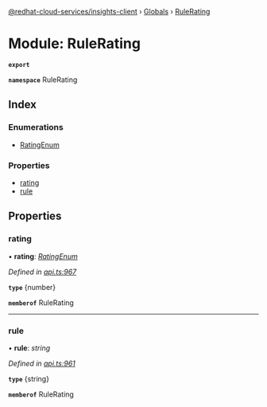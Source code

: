 [@redhat-cloud-services/insights-client](../README.md) › [Globals](../globals.md) › [RuleRating](rulerating.md)

# Module: RuleRating

**`export`** 

**`namespace`** RuleRating

## Index

### Enumerations

* [RatingEnum](../enums/rulerating.ratingenum.md)

### Properties

* [rating](rulerating.md#rating)
* [rule](rulerating.md#rule)

## Properties

###  rating

• **rating**: *[RatingEnum](../enums/rulerating.ratingenum.md)*

*Defined in [api.ts:967](https://github.com/RedHatInsights/javascript-clients/blob/master/packages/insights/api.ts#L967)*

**`type`** {number}

**`memberof`** RuleRating

___

###  rule

• **rule**: *string*

*Defined in [api.ts:961](https://github.com/RedHatInsights/javascript-clients/blob/master/packages/insights/api.ts#L961)*

**`type`** {string}

**`memberof`** RuleRating
